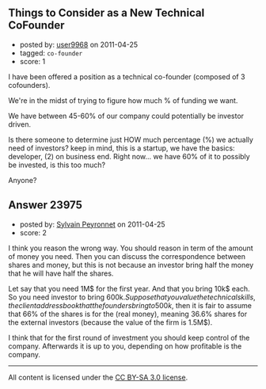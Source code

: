 ## Things to Consider as a New Technical CoFounder

- posted by: [user9968](https://stackexchange.com/users/-1/9968-user9968) on 2011-04-25
- tagged: `co-founder`
- score: 1

I have been offered a position as a technical co-founder (composed of 3 cofounders).

We're in the midst of trying to figure how much % of funding we want.

We have between 45-60% of our company could potentially be investor driven.

Is there someone to determine just HOW much percentage (%) we actually need of investors? keep in mind, this is a startup, we have the basics: developer, (2) on business end. Right now... we have 60% of it to possibly be invested, is this too much?

Anyone?




## Answer 23975

- posted by: [Sylvain Peyronnet](https://stackexchange.com/users/-1/9941-sylvain-peyronnet) on 2011-04-25
- score: 2

I think you reason the wrong way. You should reason in term of the amount of money you need. Then you can discuss the correspondence between shares and money, but this is not because an investor bring half the money that he will have half the shares.

Let say that you need 1M$ for the first year. And that you bring 10k$ each. So you need investor to bring 600k$. Suppose that you value the technical skills, the client address book that the founders bring to 500k$, then it is fair to assume that 66% of the shares is for the (real money), meaning 36.6% shares for the external investors (because the value of the firm is 1.5M$).

I think that for the first round of investment you should keep control of the company. Afterwards it is up to you, depending on how profitable is the company.



---

All content is licensed under the [CC BY-SA 3.0 license](https://creativecommons.org/licenses/by-sa/3.0/).

